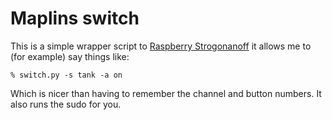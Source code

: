 # Maplins switch

This is a simple wrapper script to [Raspberry Strogonanoff](https://github.com/dmcg/raspberry-strogonanoff) it allows me to (for example) say things like:

```
% switch.py -s tank -a on
```

Which is nicer than having to remember the channel and button numbers. It also runs the sudo for you.


